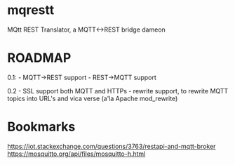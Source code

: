 mqrestt
===============

MQtt REST Translator, a MQTT<->REST bridge dameon


ROADMAP
=======
0.1:
    - MQTT->REST support
    - REST->MQTT support

0.2
    - SSL support both MQTT and HTTPs
    - rewrite support, to rewrite MQTT topics into URL's and vica verse (a'la Apache mod_rewrite)


Bookmarks
========
https://iot.stackexchange.com/questions/3763/restapi-and-mqtt-broker
https://mosquitto.org/api/files/mosquitto-h.html

